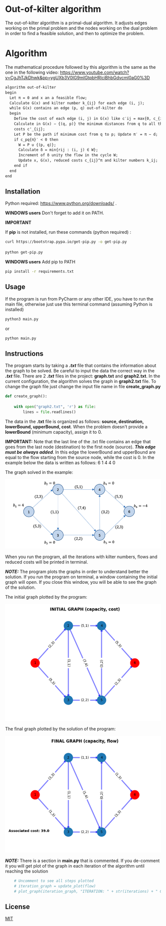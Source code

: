 # Out-of-kilter algorithm

The out-of-kilter algorithm is a primal-dual algorithm. It adjusts edges working on the primal problem and the nodes working on the dual problem in order to find a feasible solution, and then to optimize the problem.

# Algorithm
The mathematical procedure followed by this algorithm is the same as the one in the following video: https://www.youtube.com/watch?v=CgJhTJkDhwk&pp=ygUXb3V0IG9mIGtpbHRlciBhbGdvcml0aG0%3D
```latex
algorithm out-of-kilter
begin
  Let π = 0 and x an a feasible flow;
  Calculate G(x) and kilter number k_{ij} for each edge (i, j);
  while G(x) contains an edge (p, q) out-of-kilter do
  begin
    Define the cost of each edge (i, j) in G(x) like c′ij = max{0, c_{ij}^π };
    Calculate in G(x) − {(q, p)} the minimum distances from q to all the other nodes compared to
    costs c'_{ij};
    Let P be the path if minimum cost from q to p; Update π′ = π − d;
    if c_pq{π}′ < 0 then
      W = P ∪ {(p, q)};
      Calculate δ = min{rij : (i, j) ∈ W};
      Increment of δ unity the flow in the cycle W;
      Update x, G(x), reduced costs c_{ij}^π and kilter numbers k_ij;
    end if
  end
end
```
## Installation

Python required: https://www.python.org/downloads/ . 

**WINDOWS users**
Don't forget to add it on PATH.

**IMPORTANT**

If **pip** is not installed, run these commands (python required) :
```bash
curl https://bootstrap.pypa.io/get-pip.py -o get-pip.py

python get-pip.py
```

**WINDOWS users**
Add pip to PATH 

```bash
pip install -r requirements.txt
```


## Usage

If the program is run from PyCharm or any other IDE, you have to run the main file, otherwise just use this terminal command (assuming Python is installed)

```bash
python3 main.py
```
or
```bash
python main.py
```

## Instructions

The program starts by taking a **_.txt_** file that contains the information about the graph to be solved.
Be careful to input the data the correct way in the **_.txt_** file. There are 2 **_.txt_** files in the project: **graph.txt** and **graph2.txt**. In the current configuration, the algorithm solves the graph in **graph2.txt** file. To change the graph file just change the input file name in file **create_graph.py**
```python
def create_graph():

    with open("graph2.txt", 'r') as file:
        lines = file.readlines()
```

The data in the **.txt** file is organized as follows: **source, destination, lowerBound, upperBound, cost**. When the problem doesn't provide a **lowerBound** (minimum capacity), assign it to 0.

**IMPORTANT:** Note that the last line of the .txt file contains an edge that goes from the last node (destination) to the first node (source). **_This edge must be always added_**. In this edge the lowerBound and upperBound are equal to the flow starting from the source node, while the cost is 0. In the example below the data is written as follows: 6 1 4 4 0

The graph solved in the example:

![Example](https://github.com/stivengjinaj/Out-of-kilter/blob/master/solved%20example.png)

When you run the program, all the iterations with kilter numbers, flows and reduced costs will be printed in terminal. 

**_NOTE:_** The program plots the graphs in order to understand better the solution. If you run the program on terminal, a window containing the initial graph will open. If you close this window, you will be able to see the graph of the solution.

The initial graph plotted by the program:

![Initial graph](https://github.com/stivengjinaj/Out-of-kilter/blob/master/initial_graph.png)

The final graph plotted by the solution of the program:

![Final graph](https://github.com/stivengjinaj/Out-of-kilter/blob/master/final_graph.png)

**_NOTE:_** There is a section in **main.py** that is commented. If you de-comment it you will get plot of the graph in each iteration of the algorithm until reaching the solution

```python
    # Uncomment to see all steps plotted
    # iteration_graph = update_plot(flow)
    # plot_graph(iteration_graph, "ITERATION: " + str(iterations) + " GRAPH (capacity, flow)\n", "Associated cost: " + str(np.sum(cost * flow)))
```

## License

[MIT](https://choosealicense.com/licenses/mit/)
